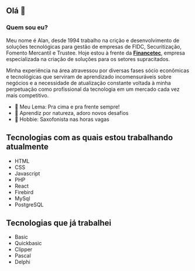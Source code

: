 ## Olá 👋

### Quem sou eu?
Meu nome é Alan, desde 1994 trabalho na crição e desenvolvimento de soluções tecnológicas para gestão de empresas de FIDC, Securitização, Fomento Mercantil e Trustee. 
Hoje estou à frente da [**Financetec**](https://financetec.info), empresa especializada na criação de soluções para os setores supracitados.

Minha experiência na área atravessou por diversas fases sócio econômicas e tecnológicas que serviram de aprendizado incomensuráveis sobre negócios e a necessidade de atualização constante voltada à minha perpetuação como profissional da tecnologia em um mercado cada vez mais competitivo.

- 🚀 Meu Lema: Pra cima e pra frente sempre!
- 🌱 Aprendiz por natureza, adoro novos desafios
- 🎷 Hobbie: Saxofonista nas horas vagas

## Tecnologias com as quais estou trabalhando atualmente
- HTML
- CSS
- Javascript
- PHP
- React
- Firebird
- MySql
- PostgreSQL

## Tecnologias que já trabalhei
- Basic
- Quickbasic
- Clipper
- Pascal
- Delphi


<!--
**alanccezar/alanccezar** is a ✨ _special_ ✨ repository because its `README.md` (this file) appears on your GitHub profile.

Here are some ideas to get you started:

- 🔭 I’m currently working on ...
- 🌱 I’m currently learning ...
- 👯 I’m looking to collaborate on ...
- 🤔 I’m looking for help with ...
- 💬 Ask me about ...
- 📫 How to reach me: ...
- 😄 Pronouns: ...
- ⚡ Fun fact: ...
-->
